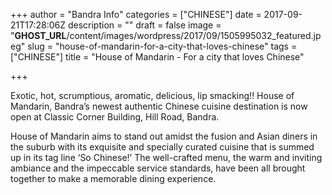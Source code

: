 +++
author = "Bandra Info"
categories = ["CHINESE"]
date = 2017-09-21T17:28:06Z
description = ""
draft = false
image = "__GHOST_URL__/content/images/wordpress/2017/09/1505995032_featured.jpeg"
slug = "house-of-mandarin-for-a-city-that-loves-chinese"
tags = ["CHINESE"]
title = "House of Mandarin - For a city that loves Chinese"

+++


<p dir="auto">Exotic, hot, scrumptious, aromatic, delicious, lip smacking!! House of Mandarin, Bandra’s newest authentic Chinese cuisine destination is now open at Classic Corner Building, Hill Road, Bandra.&nbsp;</p>
<p>House of Mandarin aims to stand out amidst the fusion and Asian diners in the suburb with its exquisite and specially curated cuisine that is summed up in its tag line ‘So Chinese!’ The well-crafted menu, the warm and inviting ambiance and the impeccable service standards, have been all brought together to make a memorable dining experience.</p></p>



